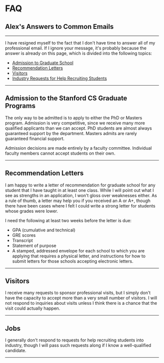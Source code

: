 # FAQ #

## Alex's Answers to Common Emails

------------------------------------------------------------------------

I have resigned myself to the fact that I don't have time to answer all
of my professional email. If I ignore your message, it's probably
because the answer is already on this page, which is divided into the
following topics:

- [Admission to Graduate School](#gradschool)
- [Recommendation Letters](#recommendations)
- [Visitors](#visitors)
- [Industry Requests for Help Recruiting Students](#jobs)

------------------------------------------------------------------------

<span id="gradschool"></span>

## Admission to the Stanford CS Graduate Programs

The only way to be admitted is to apply to either the PhD or Masters
program. Admission is very competitive, since we receive many more
qualified applicants than we can accept. PhD students are almost always
guaranteed support by the department. Masters admits are rarely
guaranteed financial support.

Admission decisions are made entirely by a faculty committee. Individual
faculty members cannot accept students on their own.

------------------------------------------------------------------------

<span id="recommendations"></span>

## Recommendation Letters

I am happy to write a letter of recommendation for graduate school for
any student that I have taught in at least one class. While I will point
out what I see as strengths in an application, I won't gloss over
weaknesses either. As a rule of thumb, a letter may help you if you
received an A or A+, though there have been cases where I felt I could
write a strong letter for students whose grades were lower.

I need the following at least two weeks before the letter is due:

- GPA (cumulative and technical)
- GRE scores
- Transcript
- Statement of purpose
- A stamped, addressed envelope for each school to which you are
  applying that requires a physical letter, and instructions for how to
  submit letters for those schools accepting electronic letters.

------------------------------------------------------------------------

<span id="visitors"></span>

## Visitors

I receive many requests to sponsor professional visits, but I simply
don't have the capacity to accept more than a very small number of
visitors. I will not respond to inquiries about visits unless I think
there is a chance that the visit could actually happen.

------------------------------------------------------------------------

<span id="jobs"></span>

## Jobs

I generally don't respond to requests for help recruiting students into
industry, though I will pass such requests along if I know a
well-qualified candidate.

------------------------------------------------------------------------
